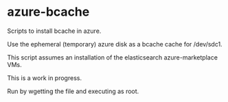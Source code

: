 # azure-bcache
Scripts to install bcache in azure.

Use the ephemeral (temporary) azure disk as a bcache cache for /dev/sdc1.

This script assumes an installation of the elasticsearch azure-marketplace VMs.

This is a work in progress.

Run by wgetting the file and executing as root.